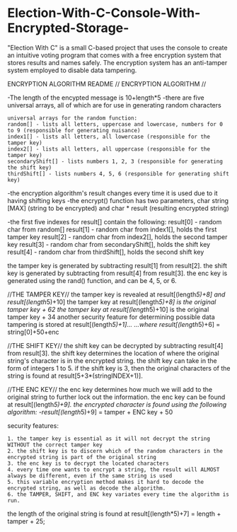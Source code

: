 # Election-With-C-Console-With-Encrypted-Storage-
"Election With C" is a small C-based project that uses the console to create an intuitive voting program that comes with a free encryption system that stores results and names safely. The encryption system has an anti-tamper system employed to disable data tampering. 

ENCRYPTION ALGORITHM README
// ENCRYPTION ALGORITHM //

-The length of the encypted message is 10+length*5
-there are five universal arrays, all of which are for use in generating random characters
	
	universal arrays for the random function:
	random[] - lists all letters, uppercase and lowercase, numbers for 0 to 9 (responsible for generating nuisance)
	index1[] - lists all letters, all lowercase (responsible for the tamper key)
	index2[] - lists all letters, all uppercase (responsible for the tamper key)
	secondaryShift[] - lists numbers 1, 2, 3 (responsible for generating the shift key)
	thirdShift[] - lists numbers 4, 5, 6 (responsible for generating shift key)

-the encryption algorithm's result changes every time it is used due to it having shifting keys
-the encrypt() function has two parameters, char string [MAX] (string to be encrypted) and char * result (resulting encrypted string)

-the first five indexes for result[] contain the following:
	result[0] - random char from random[]
	result[1] - random char from index1[], holds the first tamper key
	result[2] - random char from index2[], holds the second tamper key
	result[3] - random char from secondaryShift[], holds the shift key
	result[4] - random char from thirdShift[], holds the second shift key

the tamper key is generated by subtracting result[1] from result[2].
the shift key is generated by subtracting from result[4] from result[3].
the enc key is generated using the rand() function, and can be 4, 5, or 6.

//THE TAMPER KEY//
the tamper key is revealed at result[(length*5)+8] and result[(length*5)+10]
the tamper key at result[(length*5)+8] is the original tamper key + 62
the tamper key at result[(length*5)+10] is the original tamper key + 34
another security feature for determining possible data tampering is stored at result[(length*5)+1]...
...where result[(length*5)+6] = string[0]+50+enc

//THE SHIFT KEY//
the shift key can be decrypted by subtracting result[4] from result[3].
the shift key determines the location of where the original string's character is in the encrypted string.
the shift key can take in the form of integers 1 to 5.
if the shift key is 3, then the original characters of the string is found at result[5+3*(stringINDEX+1)].

//THE ENC KEY//
the enc key determines how much we will add to the original string to further lock out the information.
the enc key can be found at result[(length*5)+9].
the encrypted character is found using the following algorithm:
	-result[(length*5)+9] = tamper + ENC key + 50

security features:

	1. the tamper key is essential as it will not decrypt the string WITHOUT the correct tamper key
	2. the shift key is to discern which of the random characters in the encrypted string is part of the original string
	3. the enc key is to decrypt the located characters
	4. every time one wants to encrypt a string, the result will ALMOST always be different, even if the same string is used
	5. this variable encryption method makes it hard to decode the encrypted string, as well as decode the algorithm.
	6. the TAMPER, SHIFT, and ENC key variates every time the algorithm is run.


the length of the original string is found at result[(length*5)+7] = length + tamper + 25;
